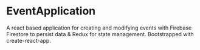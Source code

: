 # EventApplication
A react based application for creating and modifying events with Firebase Firestore to persist data &amp; Redux for state management. Bootstrapped with create-react-app.
